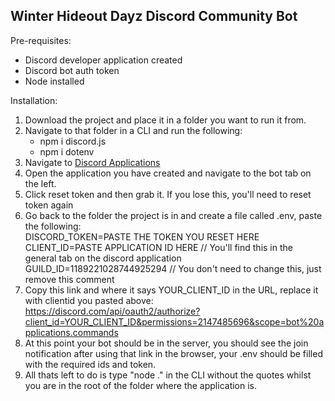 <h2>Winter Hideout Dayz Discord Community Bot</h2>

Pre-requisites: 
- Discord developer application created
- Discord bot auth token
- Node installed

Installation:
1. Download the project and place it in a folder you want to run it from.
2. Navigate to that folder in a CLI and run the following:
   - npm i discord.js
   - npm i dotenv
3. Navigate to <a href="https://discord.com/developers/applications/">Discord Applications</a>
4. Open the application you have created and navigate to the bot tab on the left.
5. Click reset token and then grab it. If you lose this, you'll need to reset token again
6. Go back to the folder the project is in and create a file called .env, paste the following:<br>
   DISCORD_TOKEN=PASTE THE TOKEN YOU RESET HERE<br>
   CLIENT_ID=PASTE APPLICATION ID HERE // You'll find this in the general tab on the discord application<br>
   GUILD_ID=1189221028744925294 // You don't need to change this, just remove this comment
7. Copy this link and where it says YOUR_CLIENT_ID in the URL, replace it with clientid you pasted above: https://discord.com/api/oauth2/authorize?client_id=YOUR_CLIENT_ID&permissions=2147485696&scope=bot%20applications.commands
8. At this point your bot should be in the server, you should see the join notification after using that link in the browser, your .env should be filled with the required ids and token.
9. All thats left to do is type "node ." in the CLI without the quotes whilst you are in the root of the folder where the application is.
